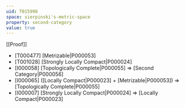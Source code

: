 ```yaml
---
uid: T015998
space: sierpinski's-metric-space
property: second-category
value: true
---
```

[[Proof]]

* [T000477] [Metrizable|P000053]
* [T001028] [Strongly Locally Compact|P000024]
* [I000058] [Topologically Complete|P000055] => [Second Category|P000056]
* [I000065] ([Locally Compact|P000023] + [Metrizable|P000053]) => [Topologically Complete|P000055]
* [I000007] [Strongly Locally Compact|P000024] => [Locally Compact|P000023]

